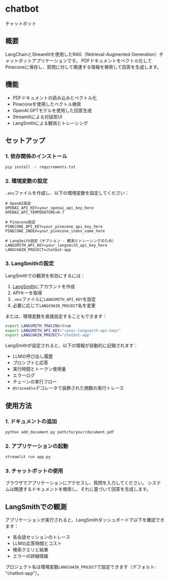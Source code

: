 # chatbot
チャットボット

## 概要
LangChainとStreamlitを使用したRAG（Retrieval-Augmented Generation）チャットボットアプリケーションです。
PDFドキュメントをベクトル化してPineconeに保存し、質問に対して関連する情報を検索して回答を生成します。

## 機能
- PDFドキュメントの読み込みとベクトル化
- Pineconeを使用したベクトル検索
- OpenAI GPTモデルを使用した回答生成
- Streamlitによる対話型UI
- LangSmithによる観測とトレーシング

## セットアップ

### 1. 依存関係のインストール
```bash
pip install -r requirements.txt
```

### 2. 環境変数の設定
`.env`ファイルを作成し、以下の環境変数を設定してください：

```env
# OpenAI設定
OPENAI_API_KEY=your_openai_api_key_here
OPENAI_API_TEMPERATURE=0.7

# Pinecone設定
PINECONE_API_KEY=your_pinecone_api_key_here
PINECONE_INDEX=your_pinecone_index_name_here

# LangSmith設定（オプション - 観測とトレーシングのため）
LANGSMITH_API_KEY=your_langsmith_api_key_here
LANGCHAIN_PROJECT=chatbot-app
```

### 3. LangSmithの設定
LangSmithでの観測を有効にするには：

1. [LangSmith](https://smith.langchain.com/)にアカウントを作成
2. APIキーを取得
3. `.env`ファイルに`LANGSMITH_API_KEY`を設定
4. 必要に応じて`LANGCHAIN_PROJECT`名を変更

または、環境変数を直接設定することもできます：
```bash
export LANGSMITH_TRACING=true
export LANGSMITH_API_KEY="<your-langsmith-api-key>"
export LANGCHAIN_PROJECT="chatbot-app"
```

LangSmithが設定されると、以下の情報が自動的に記録されます：
- LLMの呼び出し履歴
- プロンプトと応答
- 実行時間とトークン使用量
- エラーログ
- チェーンの実行フロー
- `@traceable`デコレータで装飾された関数の実行トレース

## 使用方法

### 1. ドキュメントの追加
```bash
python add_document.py path/to/your/document.pdf
```

### 2. アプリケーションの起動
```bash
streamlit run app.py
```

### 3. チャットボットの使用
ブラウザでアプリケーションにアクセスし、質問を入力してください。
システムは関連するドキュメントを検索し、それに基づいて回答を生成します。

## LangSmithでの観測
アプリケーションが実行されると、LangSmithダッシュボードで以下を確認できます：
- 各会話セッションのトレース
- LLMの応答時間とコスト
- 検索クエリと結果
- エラーの詳細情報

プロジェクト名は環境変数`LANGCHAIN_PROJECT`で設定できます（デフォルト: "chatbot-app"）。
